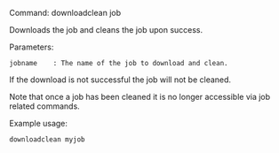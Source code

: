 Command: downloadclean job <jobname>

Downloads the job and cleans the job upon success.

Parameters:

    jobname    : The name of the job to download and clean.


If the download is not successful the job will not be cleaned.

Note that once a job has been cleaned it is no longer accessible via job related commands.


Example usage:

    downloadclean myjob